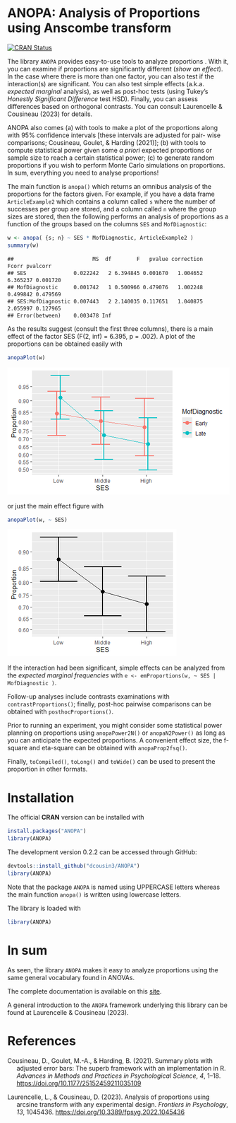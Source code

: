 
# ANOPA: Analysis of Proportions using Anscombe transform

<!-- badges: start -->

[![CRAN
Status](https://www.r-pkg.org/badges/version/ANOPA)](https://cran.r-project.org/package=ANOPA)
<!-- badges: end -->

The library `ANOPA` provides easy-to-use tools to analyze proportions .
With it, you can examine if proportions are significantly different
(*show an effect*). In the case where there is more than one factor, you
can also test if the interaction(s) are significant. You can also test
simple effects (a.k.a. *expected marginal* analysis), as well as
post-hoc tests (using Tukey’s *Honestly Significant Difference* test
HSD). Finally, you can assess differences based on orthogonal contrasts.
You can consult Laurencelle & Cousineau (2023) for details.

ANOPA also comes (a) with tools to make a plot of the proportions along
with 95% confidence intervals \[these intervals are adjusted for pair-
wise comparisons; Cousineau, Goulet, & Harding (2021)\]; (b) with tools
to compute statistical power given some *a priori* expected proportions
or sample size to reach a certain statistical power; (c) to generate
random proportions if you wish to perform Monte Carlo simulations on
proportions. In sum, everything you need to analyse proportions!

The main function is `anopa()` which returns an omnibus analysis of the
proportions for the factors given. For example, if you have a data frame
`ArticleExample2` which contains a column called `s` where the number of
successes per group are stored, and a column called `n` where the group
sizes are stored, then the following performs an analysis of proportions
as a function of the groups based on the columns `SES` and
`MofDiagnostic`:

``` r
w <- anopa( {s; n} ~ SES * MofDiagnostic, ArticleExample2 )
summary(w)
```

    ##                         MS  df        F   pvalue correction    Fcorr pvalcorr
    ## SES               0.022242   2 6.394845 0.001670   1.004652 6.365237 0.001720
    ## MofDiagnostic     0.001742   1 0.500966 0.479076   1.002248 0.499842 0.479569
    ## SES:MofDiagnostic 0.007443   2 2.140035 0.117651   1.040875 2.055997 0.127965
    ## Error(between)    0.003478 Inf

As the results suggest (consult the first three columns), there is a
main effect of the factor SES (F(2, inf) = 6.395, p = .002). A plot of
the proportions can be obtained easily with

``` r
anopaPlot(w) 
```

<img src="README_files/figure-gfm/unnamed-chunk-3-1.png" alt="anopa plot of proportions with confidence intervals"  />

or just the main effect figure with

``` r
anopaPlot(w, ~ SES)
```

<img src="README_files/figure-gfm/unnamed-chunk-4-1.png" alt="anopa plot of proportions with confidence intervals"  />

If the interaction had been significant, simple effects can be analyzed
from the *expected marginal frequencies* with
`e <- emProportions(w, ~ SES | MofDiagnostic )`.

Follow-up analyses include contrasts examinations with
`contrastProportions()`; finally, post-hoc pairwise comparisons can be
obtained with `posthocProportions()`.

Prior to running an experiment, you might consider some statistical
power planning on proportions using `anopaPower2N()` or `anopaN2Power()`
as long as you can anticipate the expected proportions. A convenient
effect size, the f-square and eta-square can be obtained with
`anopaProp2fsq()`.

Finally, `toCompiled()`, `toLong()` and `toWide()` can be used to
present the proportion in other formats.

# Installation

The official **CRAN** version can be installed with

``` r
install.packages("ANOPA")
library(ANOPA)
```

The development version 0.2.2 can be accessed through GitHub:

``` r
devtools::install_github("dcousin3/ANOPA")
library(ANOPA)
```

Note that the package `ANOPA` is named using UPPERCASE letters whereas
the main function `anopa()` is written using lowercase letters.

The library is loaded with

``` r
library(ANOPA)
```

# In sum

As seen, the library `ANOPA` makes it easy to analyze proportions using
the same general vocabulary found in ANOVAs.

The complete documentation is available on this
[site](https://dcousin3.github.io/ANOPA/).

A general introduction to the `ANOPA` framework underlying this library
can be found at Laurencelle & Cousineau (2023).

# References

<div id="refs" class="references csl-bib-body hanging-indent"
entry-spacing="0" line-spacing="2">

<div id="ref-cgh21" class="csl-entry">

Cousineau, D., Goulet, M.-A., & Harding, B. (2021). Summary plots with
adjusted error bars: The superb framework with an implementation in R.
*Advances in Methods and Practices in Psychological Science*, *4*, 1–18.
<https://doi.org/10.1177/25152459211035109>

</div>

<div id="ref-lc23" class="csl-entry">

Laurencelle, L., & Cousineau, D. (2023). Analysis of proportions using
arcsine transform with any experimental design. *Frontiers in
Psychology*, *13*, 1045436. <https://doi.org/10.3389/fpsyg.2022.1045436>

</div>

</div>
